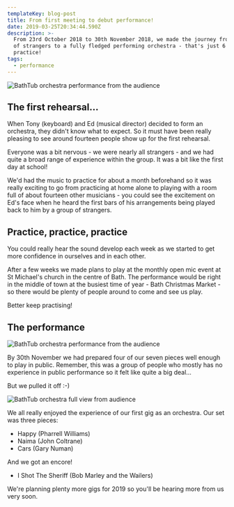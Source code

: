 ```yaml
---
templateKey: blog-post
title: From first meeting to debut performance!
date: 2019-03-25T20:34:44.590Z
description: >-
  From 23rd October 2018 to 30th November 2018, we made the journey from a group
  of strangers to a fully fledged performing orchestra - that's just 6 weeks'
  practice!
tags:
  - performance
---
```


![BathTub orchestra performance from the audience](/img/2019-dec-performance-front-LO-RES.jpg 'Audience view')

## The first rehearsal...

When Tony (keyboard) and Ed (musical director) decided to form an orchestra, they didn't know what to expect. So it must have been really pleasing to see around fourteen people show up for the first rehearsal.

Everyone was a bit nervous - we were nearly all strangers - and we had quite a broad range of experience within the group. It was a bit like the first day at school!

We'd had the music to practice for about a month beforehand so it was really exciting to go from practicing at home alone to playing with a room full of about fourteen other musicians - you could see the excitement on Ed's face when he heard the first bars of his arrangements being played back to him by a group of strangers.

## Practice, practice, practice

You could really hear the sound develop each week as we started to get more confidence in ourselves and in each other.

After a few weeks we made plans to play at the monthly open mic event at St Michael's church in the centre of Bath. The performance would be right in the middle of town at the busiest time of year - Bath Christmas Market - so there would be plenty of people around to come and see us play.

Better keep practising!

## The performance

![BathTub orchestra performance from the audience](/img/2019-dec-performance-behind-LO-RES.jpg 'Backstage view')

By 30th November we had prepared four of our seven pieces well enough to play in public. Remember, this was a group of people who mostly has no experience in public performance so it felt like quite a big deal...

But we pulled it off :-)

![BathTub orchestra full view from audience](/img/dsc08455.jpg 'Full view from the audience')

We all really enjoyed the experience of our first gig as an orchestra. Our set was three pieces:

- Happy (Pharrell Williams)
- Naima (John Coltrane)
- Cars (Gary Numan)

And we got an encore!

- I Shot The Sheriff (Bob Marley and the Wailers)

We're planning plenty more gigs for 2019 so you'll be hearing more from us very soon.
